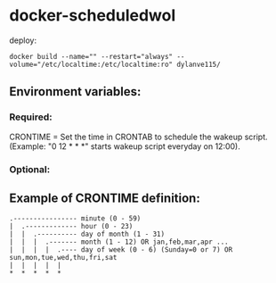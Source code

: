 # docker-scheduledwol
deploy:
```
docker build --name="" --restart="always" --volume="/etc/localtime:/etc/localtime:ro" dylanve115/
```
## Environment variables:
### Required:

CRONTIME = Set the time in CRONTAB to schedule the wakeup script. (Example: "0 12 * * *" starts wakeup script everyday on 12:00).

### Optional:


## Example of CRONTIME definition:
```
.---------------- minute (0 - 59)
|  .------------- hour (0 - 23)
|  |  .---------- day of month (1 - 31)
|  |  |  .------- month (1 - 12) OR jan,feb,mar,apr ...
|  |  |  |  .---- day of week (0 - 6) (Sunday=0 or 7) OR sun,mon,tue,wed,thu,fri,sat
|  |  |  |  |
*  *  *  *  *
```
